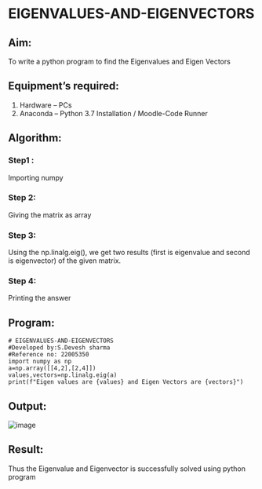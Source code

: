 # EIGENVALUES-AND-EIGENVECTORS
## Aim:
To write a python program to find the Eigenvalues and Eigen Vectors
## Equipment’s required:
1. 	Hardware – PCs
2. 	Anaconda – Python 3.7 Installation / Moodle-Code Runner
## Algorithm:
### Step1 :
Importing numpy
### Step 2:
Giving the matrix as array
### Step 3: 
Using the np.linalg.eig(), we get two results (first is eigenvalue and second is eigenvector) of the given matrix.
### Step 4: 
Printing the answer
## Program:
```
# EIGENVALUES-AND-EIGENVECTORS
#Developed by:S.Devesh sharma
#Reference no: 22005350
import numpy as np
a=np.array([[4,2],[2,4]])
values,vectors=np.linalg.eig(a)
print(f"Eigen values are {values} and Eigen Vectors are {vectors}")
```
## Output:
![image](https://user-images.githubusercontent.com/121490523/215414781-7e83efbd-4dd4-49b2-a721-1f3ca7684d23.png)

## Result:
Thus the Eigenvalue and Eigenvector is successfully solved using python program
